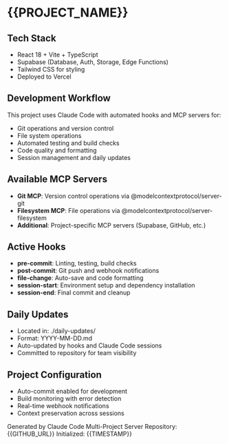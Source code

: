 # {{PROJECT_NAME}}

## Tech Stack
- React 18 + Vite + TypeScript  
- Supabase (Database, Auth, Storage, Edge Functions)
- Tailwind CSS for styling
- Deployed to Vercel

## Development Workflow
This project uses Claude Code with automated hooks and MCP servers for:
- Git operations and version control
- File system operations
- Automated testing and build checks
- Code quality and formatting
- Session management and daily updates

## Available MCP Servers
- **Git MCP**: Version control operations via @modelcontextprotocol/server-git
- **Filesystem MCP**: File operations via @modelcontextprotocol/server-filesystem
- **Additional**: Project-specific MCP servers (Supabase, GitHub, etc.)

## Active Hooks
- **pre-commit**: Linting, testing, build checks
- **post-commit**: Git push and webhook notifications
- **file-change**: Auto-save and code formatting
- **session-start**: Environment setup and dependency installation
- **session-end**: Final commit and cleanup

## Daily Updates
- Located in: ./daily-updates/
- Format: YYYY-MM-DD.md
- Auto-updated by hooks and Claude Code sessions
- Committed to repository for team visibility

## Project Configuration
- Auto-commit enabled for development
- Build monitoring with error detection
- Real-time webhook notifications
- Context preservation across sessions

Generated by Claude Code Multi-Project Server
Repository: {{GITHUB_URL}}
Initialized: {{TIMESTAMP}}
